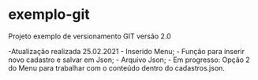 # exemplo-git
Projeto exemplo de versionamento GIT
versão 2.0

-Atualização realizada 25.02.2021
    - Inserido Menu;
    - Função para inserir novo cadastro e salvar em Json;
    - Arquivo Json;
    - Em progresso: Opção 2 do Menu para trabalhar com o conteúdo dentro do cadastros.json.